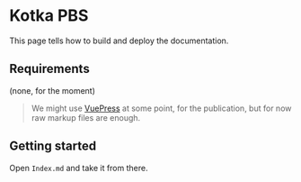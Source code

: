 # Kotka PBS

This page tells how to build and deploy the documentation.

## Requirements

(none, for the moment)

>We might use [VuePress](https://vuepress.vuejs.org) at some point, for the publication, but for now raw markup files are enough.


## Getting started

Open `Index.md` and take it from there.
